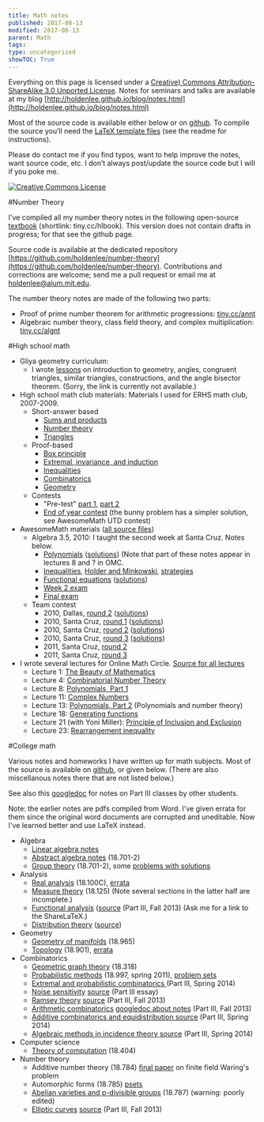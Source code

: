 ```yaml
---
title: Math notes
published: 2017-08-13
modified: 2017-08-13
parent: Math
tags: 
type: uncategorized
showTOC: True
---
```



Everything on this page is licensed under a <a rel="license" href="http://creativecommons.org/licenses/by-sa/3.0/">Creative) Commons Attribution-ShareAlike 3.0 Unported License</a>. 
Notes for seminars and talks are available at my blog 
[http://holdenlee.github.io/blog/notes.html](http://holdenlee.github.io/blog/notes.html)

Most of the source code is available either below or on [github](http://github.com/holdenlee/mathnotes). To compile the source you’ll need the [LaTeX template files](https://github.com/holdenlee/templates) (see the readme for instructions).

Please do contact me if you find typos, want to help improve the notes, want source code, etc. I don’t always post/update the source code but I will if you poke me.

<a rel="license" href="http://creativecommons.org/licenses/by-sa/3.0/"><img alt="Creative Commons License" style="border-width:0" src="http://i.creativecommons.org/l/by-sa/3.0/88x31.png" /></a>

#Number Theory

I've compiled all my number theory notes in the following open-source [textbook](tiny.cc/ntbook) (shortlink: tiny.cc/hlbook). This version does not contain drafts in progress; for that see the github page.

Source code is available at the dedicated repository [https://github.com/holdenlee/number-theory](https://github.com/holdenlee/number-theory).
Contributions and corrections are welcome; send me a pull request or email me at holdenlee@alum.mit.edu.

The number theory notes are made of the following two parts:

+ Proof of prime number theorem for arithmetic progressions: [tiny.cc/annt](tiny.cc/annt)
+ Algebraic number theory, class field theory, and complex multiplication: [tiny.cc/algnt](tiny.cc/algnt)

#High school math

+ Gliya geometry curriculum:
    + I wrote [lessons](http://gliyanet.com/#!/nexus/math/Geometry) on introduction to geometry, angles, congruent triangles, similar triangles, constructions, and the angle bisector theorem. (Sorry, the link is currently not available.)
+ High school math club materials: Materials I used for ERHS math club, 2007-2009.
    + Short-answer based
        + [Sums and products](http://holdenlee.github.io/high_school/Sums%20and%20Products.pdf)
        + [Number theory](http://holdenlee.github.io/high_school/Number%20Theory%20Part%20Two.pdf)
        + [Triangles](http://holdenlee.github.io/high_school/Triangles.doc)
    + Proof-based
        + [Box principle](http://holdenlee.github.io/high_school/Box.pdf)
        + [Extremal, invariance, and induction](http://holdenlee.github.io/high_school/Strategies.pdf)
        + [Inequalities](http://holdenlee.github.io/high_school/Algebra%20Proofs.doc)
        + [Combinatorics](http://holdenlee.github.io/high_school/Combinatorial%20Proofs.doc)
        + [Geometry](http://holdenlee.github.io/high_school/Geometric%20Proofs.doc)
    + Contests
        + "Pre-test" [part 1](http://holdenlee.github.io/high_school/contest001.jpg), [part 2](http://holdenlee.github.io/high_school/contest001.jpg)
        + [End of year contest](http://holdenlee.github.io/high_school/End-of-Year-Contest.pdf) (the bunny problem has a simpler solution, see AwesomeMath UTD contest)
+ AwesomeMath materials ([all source files](http://holdenlee.github.io/high_school/awesome_math/source.zip))
    + Algebra 3.5, 2010: I taught the second week at Santa Cruz. Notes below.
        + [Polynomials](http://holdenlee.github.io/high_school/awesome_math/polynomials.pdf) ([solutions](http://holdenlee.github.io/high_school/awesome_math/polynomials_solutions.pdf)) (Note that part of these notes appear in lectures 8 and ? in OMC.
        + [Inequalities](http://holdenlee.github.io/high_school/awesome_math/Inequalities.pdf), [Holder and Minkowski](http://holdenlee.github.io/high_school/awesome_math/holder-minkowski.pdf), [strategies](http://holdenlee.github.io/high_school/awesome_math/Inequalities%20strategies.pdf)
        + [Functional equations](http://holdenlee.github.io/high_school/awesome_math/functional.pdf) ([solutions](http://holdenlee.github.io/high_school/awesome_math/functional_solutions.pdf))
        + [Week 2 exam](http://holdenlee.github.io/high_school/awesome_math/exam2-sol.pdf)
        + [Final exam](http://holdenlee.github.io/high_school/awesome_math/exam3.pdf)
    + Team contest
        + 2010, Dallas, [round 2](http://holdenlee.github.io/high_school/awesome_math/2010-dallas-2.pdf) ([solutions](http://holdenlee.github.io/high_school/awesome_math/2010-dallas-2-sol.pdf))
        + 2010, Santa Cruz, [round 1](http://holdenlee.github.io/high_school/awesome_math/2010-sc-1.pdf) ([solutions](http://holdenlee.github.io/high_school/awesome_math/2010-sc-1-sol.pdf))
        + 2010, Santa Cruz, [round 2](http://holdenlee.github.io/high_school/awesome_math/2010-sc-2.pdf) ([solutions](http://holdenlee.github.io/high_school/awesome_math/2010-sc-2-sol.pdf))
        + 2010, Santa Cruz, [round 3](http://holdenlee.github.io/high_school/awesome_math/2010-sc-3.pdf) ([solutions](http://holdenlee.github.io/high_school/awesome_math/2010-sc-3-sol.pdf))
        + 2011, Santa Cruz, [round 2](http://holdenlee.github.io/high_school/awesome_math/2011-sc-2.pdf)
        + 2011, Santa Cruz, [round 3](http://holdenlee.github.io/high_school/awesome_math/2011-sc-3.pdf)
+ I wrote several lectures for Online Math Circle. [Source for all lectures](https://github.com/holdenlee/omc)
    + Lecture 1: [The Beauty of Mathematics](high_school/omc/1-beauty.pdf)
    + Lecture 4: [Combinatorial Number Theory](high_school/omc/cnt.pdf)
    + Lecture 8: [Polynomials, Part 1](high_school/omc/poly1.pdf)
    + Lecture 11: [Complex Numbers](high_school/omc/13-polynum.pdf)
    + Lecture 13: [Polynomials, Part 2](high_school/omc/18-genfunc.pdf) (Polynomials and number theory)
    + Lecture 18: [Generating functions](high_school/omc/18-genfunc.pdf)
    + Lecture 21 (with Yoni Miller): [Principle of Inclusion and Exclusion](high_school/omc/21-pie.pdf)
    + Lecture 23: [Rearrangement inequality](high_school/omc/23-rearrange.pdf)

#College math

Various notes and homeworks I have written up for math subjects. Most of the source is available on [github](https://github.com/holdenlee/mathnotes), or given below. (There are also miscellanous notes there that are not listed below.)

See also this [googledoc](https://docs.google.com/document/d/1KZqXRf1xXlqQh_G-yG1DwgpUEmCo0DLVxe9_33eInQc/edit) for notes on Part III classes by other students.

Note: the earlier notes are pdfs compiled from Word. I've given errata for them since the original word documents are corrupted and uneditable. Now I've learned better and use LaTeX instead.

+ Algebra
    + [Linear algebra notes](http://holdenlee.github.io/coursework/math/linear_algebra.pdf)
    + [Abstract algebra notes](http://holdenlee.github.io/coursework/math/abstract_algebra.pdf) (18.701-2)
    + [Group theory](http://holdenlee.github.io/coursework/math/group_theory.pdf) (18.701-2), some [problems with solutions](http://holdenlee.github.io/college_math/Group%20Theory%20Problems%20with%20Solutions.pdf)
+ Analysis
    + [Real analysis](http://holdenlee.github.io/coursework/math/real_analysis.pdf) (18.100C), [errata](http://holdenlee.github.io/coursework/math/real_analysis_errata.txt)
    + [Measure theory](http://holdenlee.github.io/coursework/math/18125/notes.pdf) (18.125) (Note several sections in the latter half are incomplete.)
    + [Functional analysis](https://www.dropbox.com/s/uo5jgpteak379k9/part_iii_functional.pdf?dl=0) ([source](https://www.dropbox.com/s/zqmyqe06s9zstrd/functional.zip?dl=0) (Part III, Fall 2013) (Ask me for a link to the ShareLaTeX.)
    + [Distribution theory](https://www.dropbox.com/s/kn8evd9ucztiek1/part_iii_distributions.pdf?dl=0) ([source](https://www.dropbox.com/s/jtjgic4xbzj77qn/distributions.zip?dl=0))
+ Geometry
    + [Geometry of manifolds](http://holdenlee.github.io/coursework/math/18.965/main.pdf) (18.965)
    + [Topology](http://holdenlee.github.io/coursework/math/topology.pdf) (18.901), [errata](http://holdenlee.github.io/coursework/math/topology_errata.txt)
+ Combinatorics
    + [Geometric graph theory](http://holdenlee.github.io/coursework/math/18.318/main.pdf) (18.318)
    + [Probabilistic methods](http://holdenlee.github.io/coursework/math/18997/notes.pdf) (18.997, spring 2011), [problem sets](http://holdenlee.github.io/coursework/math/18997/psets.zip)
    + [Extremal and probabilistic combinatorics ](https://www.dropbox.com/s/plrdg8oak90o0g2/part_iii_combo.pdf?dl=0) (Part III, Spring 2014)
    + [Noise sensitivity](https://www.dropbox.com/s/wob1sfwxffwznwm/noise_sensitivity.pdf?dl=0) [source](https://www.dropbox.com/s/6siohdavet0lnkb/ns.zip?dl=0) (Part III essay)
    + [Ramsey theory](https://www.dropbox.com/s/6siohdavet0lnkb/ns.zip?dl=0) [source](https://www.dropbox.com/s/10bymuecjvw5wlp/ramsey.zip?dl=0) (Part III, Fall 2013)
    + [Arithmetic combinatorics](https://www.dropbox.com/s/1mhp069hvf8r1c4/part_iii_ac.pdf?dl=0) [googledoc about notes](https://docs.google.com/document/d/177DqNun66BGiLKmOIPdOHeHf8lbcZUM7OHpNlsUY7Ho/edit#) (Part III, Fall 2013)
    + [Additive combinatorics and equidistribution ](https://www.dropbox.com/s/tkkgwcrcxxecuhk/part_iii_equidistribution.pdf?dl=0) [source](https://www.dropbox.com/s/foqhbttmqyqu2yo/ed.zip?dl=0) (Part III, Spring 2014)
    + [Algebraic methods in incidence theory ](https://www.dropbox.com/s/85csggziyk983sl/AMiIT_review.pdf?dl=0) [source](https://www.dropbox.com/s/nmr10deid4wwvno/AMiIT.zip?dl=0) (Part III, Spring 2014)
+ Computer science
    + [Theory of computation](http://holdenlee.github.io/coursework/math/18.404/main.pdf) (18.404) 
+ Number theory
    + Additive number theory (18.784) [final paper](http://holdenlee.github.io/coursework/math/18784/Finite%20field%20Waring.pdf) on finite field Waring's problem
    + Automorphic forms (18.785) [psets](http://holdenlee.github.io/coursework/math/18785/psets.zip)
    + [Abelian varieties and p-divisible groups](http://holdenlee.github.io/coursework/math/18.787/main.pdf) (18.787) (warning: poorly edited)
    + [Elliptic curves](https://www.dropbox.com/s/t1c08591cs5otfb/part_iii_elliptic.pdf?dl=0) [source](https://www.dropbox.com/s/pw8wd3oiiti6krs/elliptic.zip?dl=0) (Part III, Fall 2013)

